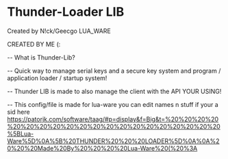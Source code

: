 # Thunder-Loader LIB

Created by N!ck/Geecgo LUA_WARE

CREATED BY ME (:

-- What is Thunder-Lib?

-- Quick way to manage serial keys and a secure key system and program / application loader / startup system!

-- Thunder LIB is made to also manage the client with the API YOUR USING!

-- This config/file is made for lua-ware you can edit names n stuff if your a sid here https://patorjk.com/software/taag/#p=display&f=Big&t=%20%20%20%20%20%20%20%20%20%20%20%20%20%20%20%20%20%20%20%20%5BLua-Ware%5D%0A%5B%20THUNDER%20%20%20LOADER%5D%0A%0A%20%20%20Made%20By%20%20%20%20Lua-Ware%20(%20%3A

